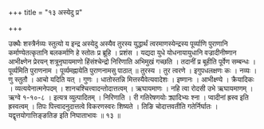 +++
title = "१३ अस्येदु प्र"

+++

उक्थैः शस्त्रैर्नव्यः स्तुत्यो य इन्द्र अस्येदु अस्यैव तुरस्य युद्धार्थं त्वरमाणस्येन्द्रस्य पूर्व्याणि पुराणानि कर्माण्येतत्कृतानि बलकर्माणि हे स्तोतः प्र ब्रूहि । प्रशंस । यद्यदा युधे योधनायायुधानि वज्रादीनीष्णान आभीक्ष्णेन प्रेरयन् शत्रूनृघायमाणो हिंसंश्चेन्द्रो निरिणाति अभिमुखं गच्छति । तदानीं प्र बूहीति पूर्वेण सम्बन्धः । पूर्व्यमिति पुराणनाम । पूर्व्यमह्नायेति पुराणनामसु पाठात् ॥ तुरस्य । तुर त्वरणे । इगुपधलक्षणः कः । नव्यः । णु स्तुतौ । आचो यदिति यत् । गुणः । धातोस्तन्नि मित्तस्यैवेत्यवादेशः । इष्णानः । आभीक्ष्ण्ये । क्रैयादिकः । व्यत्ययेनात्मनेपदम् । शानचश्चित्त्वादन्तोदात्तत्वम् । ऋघायमाणः । नहि त्वा रोदसी उभे ऋघायमाणम् । ऋग्वे १-१०-८ । इत्यत्र व्युत्पादितम् । निरिणाति । री गतिरेषणयोः क्र्यादिभ्यः श्ना । प्वादीनां ह्रस्व इति ह्रस्वत्वम् । तिपः पित्त्वादनुदात्तत्वे विकरणस्वरः शिष्यते । तिङि चोदात्तवतीति गतेर्निर्घातः । यद्वृत्तयोगात्तिङ्ङतिङ इति निघाताभावः ॥ १३ ॥